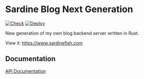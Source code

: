 # Sardine Blog Next Generation

[![Check](https://github.com/SardineFish/Sardine-Blog/actions/workflows/build.yaml/badge.svg?branch=ng)](https://github.com/SardineFish/Sardine-Blog/actions/workflows/build.yaml) [![Deploy](https://github.com/SardineFish/Sardine-Blog/actions/workflows/deploy.yaml/badge.svg?branch=ng)](https://github.com/SardineFish/Sardine-Blog/actions/workflows/deploy.yaml) 

New generation of my own blog backend server written in Rust.

View it: <https://www.sardinefish.com>


## Documentation

[API Documentation](./docs/README.md)
